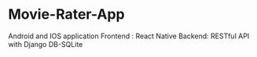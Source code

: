 # Movie-Rater-App
Android and IOS application Frontend : React Native Backend: RESTful API with Django DB-SQLite
